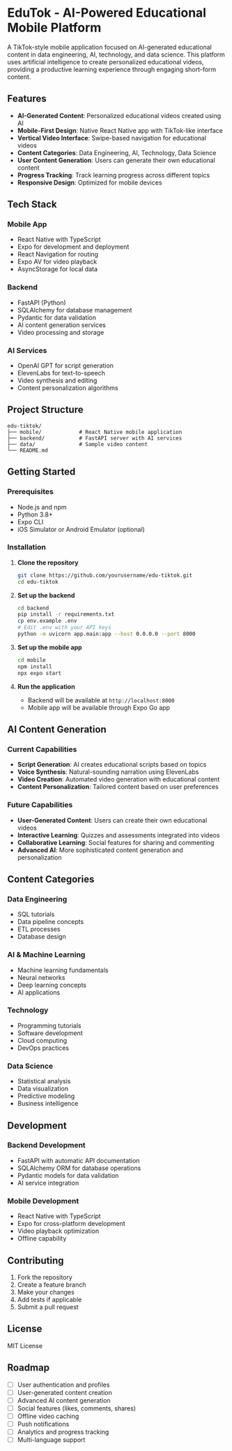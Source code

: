 # EduTok - AI-Powered Educational Mobile Platform

A TikTok-style mobile application focused on AI-generated educational content in data engineering, AI, technology, and data science. This platform uses artificial intelligence to create personalized educational videos, providing a productive learning experience through engaging short-form content.

## Features

- **AI-Generated Content**: Personalized educational videos created using AI
- **Mobile-First Design**: Native React Native app with TikTok-like interface
- **Vertical Video Interface**: Swipe-based navigation for educational videos
- **Content Categories**: Data Engineering, AI, Technology, Data Science
- **User Content Generation**: Users can generate their own educational content
- **Progress Tracking**: Track learning progress across different topics
- **Responsive Design**: Optimized for mobile devices

## Tech Stack

### Mobile App
- React Native with TypeScript
- Expo for development and deployment
- React Navigation for routing
- Expo AV for video playback
- AsyncStorage for local data

### Backend
- FastAPI (Python)
- SQLAlchemy for database management
- Pydantic for data validation
- AI content generation services
- Video processing and storage

### AI Services
- OpenAI GPT for script generation
- ElevenLabs for text-to-speech
- Video synthesis and editing
- Content personalization algorithms

## Project Structure

```
edu-tiktok/
├── mobile/            # React Native mobile application
├── backend/           # FastAPI server with AI services
├── data/              # Sample video content
└── README.md
```

## Getting Started

### Prerequisites
- Node.js and npm
- Python 3.8+
- Expo CLI
- iOS Simulator or Android Emulator (optional)

### Installation

1. **Clone the repository**
   ```bash
   git clone https://github.com/yourusername/edu-tiktok.git
   cd edu-tiktok
   ```

2. **Set up the backend**
   ```bash
   cd backend
   pip install -r requirements.txt
   cp env.example .env
   # Edit .env with your API keys
   python -m uvicorn app.main:app --host 0.0.0.0 --port 8000
   ```

3. **Set up the mobile app**
   ```bash
   cd mobile
   npm install
   npx expo start
   ```

4. **Run the application**
   - Backend will be available at `http://localhost:8000`
   - Mobile app will be available through Expo Go app

## AI Content Generation

### Current Capabilities
- **Script Generation**: AI creates educational scripts based on topics
- **Voice Synthesis**: Natural-sounding narration using ElevenLabs
- **Video Creation**: Automated video generation with educational content
- **Content Personalization**: Tailored content based on user preferences

### Future Capabilities
- **User-Generated Content**: Users can create their own educational videos
- **Interactive Learning**: Quizzes and assessments integrated into videos
- **Collaborative Learning**: Social features for sharing and commenting
- **Advanced AI**: More sophisticated content generation and personalization

## Content Categories

### Data Engineering
- SQL tutorials
- Data pipeline concepts
- ETL processes
- Database design

### AI & Machine Learning
- Machine learning fundamentals
- Neural networks
- Deep learning concepts
- AI applications

### Technology
- Programming tutorials
- Software development
- Cloud computing
- DevOps practices

### Data Science
- Statistical analysis
- Data visualization
- Predictive modeling
- Business intelligence

## Development

### Backend Development
- FastAPI with automatic API documentation
- SQLAlchemy ORM for database operations
- Pydantic models for data validation
- AI service integration

### Mobile Development
- React Native with TypeScript
- Expo for cross-platform development
- Video playback optimization
- Offline capability

## Contributing

1. Fork the repository
2. Create a feature branch
3. Make your changes
4. Add tests if applicable
5. Submit a pull request

## License

MIT License

## Roadmap

- [ ] User authentication and profiles
- [ ] User-generated content creation
- [ ] Advanced AI content generation
- [ ] Social features (likes, comments, shares)
- [ ] Offline video caching
- [ ] Push notifications
- [ ] Analytics and progress tracking
- [ ] Multi-language support
